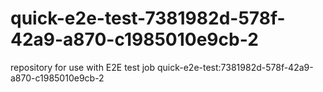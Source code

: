 # quick-e2e-test-7381982d-578f-42a9-a870-c1985010e9cb-2
repository for use with E2E test job quick-e2e-test:7381982d-578f-42a9-a870-c1985010e9cb-2
